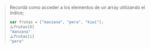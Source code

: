 > Recordá como acceder a los elementos de un array utilizando el índice;
>
>```javascript
> var frutas = ["manzana", "pera", "kiwi"];
> ムfrutas[0]
>"manzana"
> ムfrutas[1]
>"pera" 
```